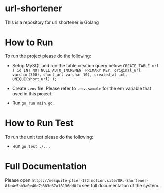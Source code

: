 # url-shortener
This is a repository for url shortener in Golang

# How to Run
To run the project please do the following:
- Setup MySQL and run the table creation query below:
`CREATE TABLE url
(
  id INT NOT NULL AUTO_INCREMENT PRIMARY KEY,
  original_url varchar(300),
  short_url varchar(10),
  created_at int,
  UNIQUE(short_url)
);`

- Create `.env` file. Please refer to `.env.sample` for the env variable that used in this project.
- Run `go run main.go`.

# How to Run Test
To run the unit test please do the following:
- Run `go test ./...`

# Full Documentation
Please open `https://mesquite-plier-172.notion.site/URL-Shortener-8fe4e5bb3a0e40d7b383e67a18136dd0` to see full documentation of the system.